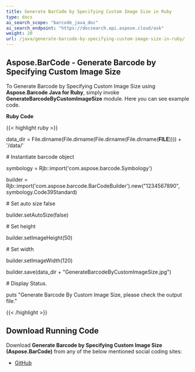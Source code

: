 ```yaml
---
title: Generate BarCode by Specifying Custom Image Size in Ruby
type: docs
ai_search_scope: "barcode_java_doc"
ai_search_endpoint: "https://docsearch.api.aspose.cloud/ask"
weight: 20
url: /java/generate-barcode-by-specifying-custom-image-size-in-ruby/
---
```


## **Aspose.BarCode - Generate Barcode by Specifying Custom Image Size**
To Generate Barcode by Specifying Custom Image Size using **Aspose.Barcode Java for Ruby**, simply invoke **GenerateBarcodeByCustomImageSize** module. Here you can see example code.

**Ruby Code**

{{< highlight ruby >}}

 data_dir = File.dirname(File.dirname(File.dirname(File.dirname(__FILE__)))) + '/data/'



\# Instantiate barcode object

symbology = Rjb::import('com.aspose.barcode.Symbology')

builder = Rjb::import('com.aspose.barcode.BarCodeBuilder').new("1234567890", symbology.Code39Standard)

\# Set auto size false

builder.setAutoSize(false)

\# Set height

builder.setImageHeight(50)

\# Set width

builder.setImageWidth(120)

builder.save(data_dir + "GenerateBarcodeByCustomImageSize.jpg")

\# Display Status.

puts "Generate Barcode By Custom Image Size, please check the output file."

{{< /highlight >}}
## **Download Running Code**
Download **Generate Barcode by Specifying Custom Image Size (Aspose.BarCode)** from any of the below mentioned social coding sites:

- [GitHub](https://github.com/aspose-barcode/Aspose.BarCode-for-Java/blob/master/Plugins/Aspose_Barcode_Java_for_Ruby/lib/asposebarcodejava/BarcodeImage/generatebarcodebycustomimagesize.rb)
